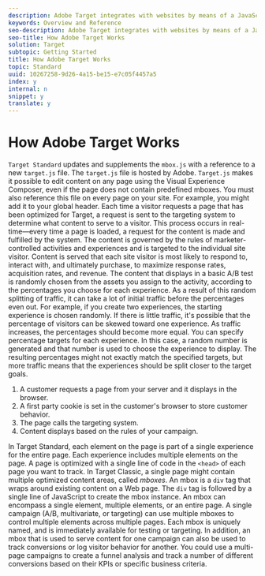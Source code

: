 ```yaml
---
description: Adobe Target integrates with websites by means of a JavaScript library.
keywords: Overview and Reference
seo-description: Adobe Target integrates with websites by means of a JavaScript library.
seo-title: How Adobe Target Works
solution: Target
subtopic: Getting Started
title: How Adobe Target Works
topic: Standard
uuid: 10267258-9d26-4a15-be15-e7c05f4457a5
index: y
internal: n
snippet: y
translate: y
---
```


# How Adobe Target Works

`Target Standard` updates and supplements the `mbox.js` with a reference to a new `target.js` file. The `target.js` file is hosted by Adobe. `Target.js` makes it possible to edit content on any page using the Visual Experience Composer, even if the page does not contain predefined mboxes. You must also reference this file on every page on your site. For example, you might add it to your global header. 
Each time a visitor requests a page that has been optimized for Target, a request is sent to the targeting system to determine what content to serve to a visitor. This process occurs in real-time—every time a page is loaded, a request for the content is made and fulfilled by the system. The content is governed by the rules of marketer-controlled activities and experiences and is targeted to the individual site visitor. Content is served that each site visitor is most likely to respond to, interact with, and ultimately purchase, to maximize response rates, acquisition rates, and revenue.
The content that displays in a basic A/B test is randomly chosen from the assets you assign to the activity, according to the percentages you choose for each experience. As a result of this random splitting of traffic, it can take a lot of initial traffic before the percentages even out. For example, if you create two experiences, the starting experience is chosen randomly. If there is little traffic, it's possible that the percentage of visitors can be skewed toward one experience. As traffic increases, the percentages should become more equal.
You can specify percentage targets for each experience. In this case, a random number is generated and that number is used to choose the experience to display. The resulting percentages might not exactly match the specified targets, but more traffic means that the experiences should be split closer to the target goals.

1. A customer requests a page from your server and it displays in the browser.
1. A first party cookie is set in the customer's browser to store customer behavior.
1. The page calls the targeting system.
1. Content displays based on the rules of your campaign.

In Target Standard, each element on the page is part of a single experience for the entire page. Each experience includes multiple elements on the page. A page is optimized with a single line of code in the `<head>` of each page you want to track. 
In Target Classic, a single page might contain multiple optimized content areas, called *mboxes*. An mbox is a `div` tag that wraps around existing content on a Web page. The `div` tag is followed by a single line of JavaScript to create the mbox instance. An mbox can encompass a single element, multiple elements, or an entire page. A single campaign (A/B, multivariate, or targeting) can use multiple mboxes to control multiple elements across multiple pages. Each mbox is uniquely named, and is immediately available for testing or targeting. In addition, an mbox that is used to serve content for one campaign can also be used to track conversions or log visitor behavior for another. You could use a multi-page campaigns to create a funnel analysis and track a number of different conversions based on their KPIs or specific business criteria. 
